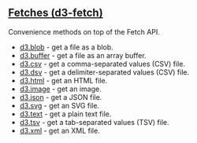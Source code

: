 ## [Fetches (d3-fetch)](https://github.com/d3/d3-fetch/tree/v3.0.1)

Convenience methods on top of the Fetch API.

- [d3.blob](https://github.com/d3/d3-fetch/blob/v3.0.1/README.md#blob) - get a file as a blob.
- [d3.buffer](https://github.com/d3/d3-fetch/blob/v3.0.1/README.md#buffer) - get a file as an array buffer.
- [d3.csv](https://github.com/d3/d3-fetch/blob/v3.0.1/README.md#csv) - get a comma-separated values (CSV) file.
- [d3.dsv](https://github.com/d3/d3-fetch/blob/v3.0.1/README.md#dsv) - get a delimiter-separated values (CSV) file.
- [d3.html](https://github.com/d3/d3-fetch/blob/v3.0.1/README.md#html) - get an HTML file.
- [d3.image](https://github.com/d3/d3-fetch/blob/v3.0.1/README.md#image) - get an image.
- [d3.json](https://github.com/d3/d3-fetch/blob/v3.0.1/README.md#json) - get a JSON file.
- [d3.svg](https://github.com/d3/d3-fetch/blob/v3.0.1/README.md#svg) - get an SVG file.
- [d3.text](https://github.com/d3/d3-fetch/blob/v3.0.1/README.md#text) - get a plain text file.
- [d3.tsv](https://github.com/d3/d3-fetch/blob/v3.0.1/README.md#tsv) - get a tab-separated values (TSV) file.
- [d3.xml](https://github.com/d3/d3-fetch/blob/v3.0.1/README.md#xml) - get an XML file.

